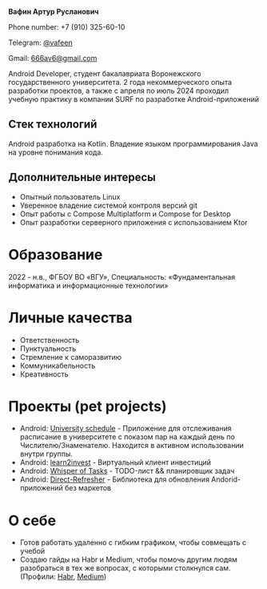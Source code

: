 **Вафин Артур Русланович**

Phone number: +7 (910) 325-60-10

Telegram: [@vafeen](https://t.me/vafeen)

Gmail: [666av6@gmail.com](https://mail.google.com/mail/?view=cm&fs=1&to=666av6@gmail.com)

Android Developer, студент бакалавриата Воронежского государственного университета.
2 года некоммерческого опыта разработки проектов, а также с апреля по июль 2024 проходил учебную практику в компании SURF по разработке Android-приложений

## Стек технологий

Android разработка на Kotlin. Владение языком программирования Java на уровне понимания кода.

## Дополнительные интересы

- Опытный пользователь Linux
- Уверенное владение системой контроля версий git
- Опыт работы с Compose Multiplatform и Compose for Desktop
- Опыт разработки серверного приложения с использованием Ktor

# Образование

2022 - н.в., ФГБОУ ВО «ВГУ»,
Специальность: «Фундаментальная информатика и информационные технологии»

# Личные качества

- Ответственность
- Пунктуальность
- Стремление к саморазвитию
- Коммуникабельность
- Креативность

# Проекты (pet projects)

- Android: [University schedule](https://github.com/vafeen/UniversitySchedule) - Приложение для отслеживания расписание в университете с показом пар на каждый день по Числителю/Знаменателю. Находится в активном использовании внутри группы.
- Android: [learn2invest](https://github.com/Vafeen/learn2Invest-2.0) - Виртуальный клиент инвестиций
- Android: [Whisper of Tasks](https://github.com/vafeen/Whisper-of-Tasks) - TODO-лист && планировщик задач
- Android: [Direct-Refresher](https://github.com/vafeen/Direct-Refresher) - Библиотека для обновления Andorid-приложений без маркетов

# О себе

- Готов работать удаленно с гибким графиком, чтобы совмещать с учебой
- Создаю гайды на Habr и Medium, чтобы помочь другим людям разобраться в тех же вопросах, с которыми столкнулся сам. (Профили: [Habr](https://habr.com/ru/users/vafeen/), [Medium](https://medium.com/@vafeen))
